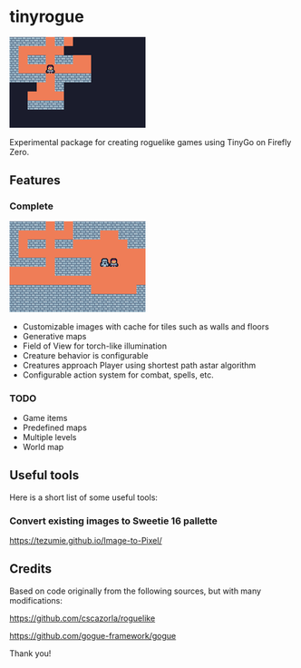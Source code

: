 # tinyrogue

![example screenshot](./images/hello2.png)

Experimental package for creating roguelike games using TinyGo on Firefly Zero.

## Features

### Complete

![example screenshot](./images/hello.png)

- Customizable images with cache for tiles such as walls and floors
- Generative maps
- Field of View for torch-like illumination
- Creature behavior is configurable
- Creatures approach Player using shortest path astar algorithm
- Configurable action system for combat, spells, etc.

### TODO

- Game items
- Predefined maps
- Multiple levels
- World map

## Useful tools

Here is a short list of some useful tools:

### Convert existing images to Sweetie 16 pallette
https://tezumie.github.io/Image-to-Pixel/

## Credits

Based on code originally from the following sources, but with many modifications:

https://github.com/cscazorla/roguelike

https://github.com/gogue-framework/gogue

Thank you!
